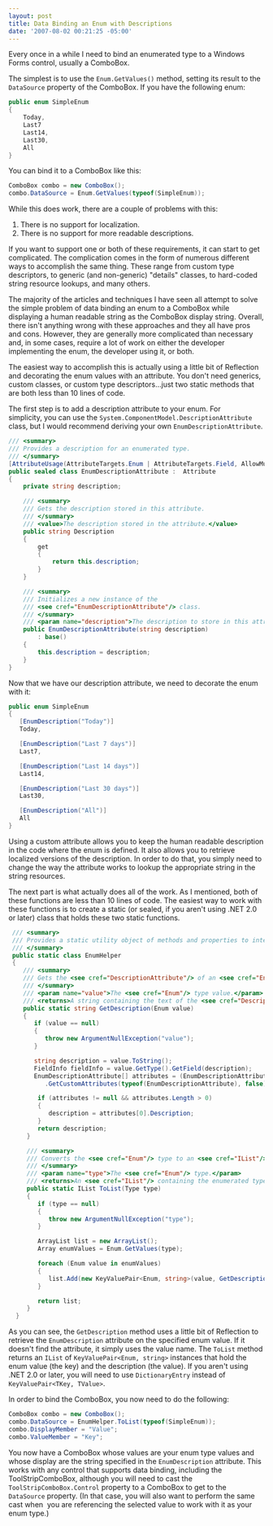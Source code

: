 ```yaml
---
layout: post
title: Data Binding an Enum with Descriptions
date: '2007-08-02 00:21:25 -05:00'
---
```


Every once in a while I need to bind an enumerated type to a Windows Forms control, usually a ComboBox. 

The simplest is to use the `Enum.GetValues()` method, setting its result to the `DataSource` property of the ComboBox. If you have the following enum:

```csharp
public enum SimpleEnum
{
    Today,
    Last7
    Last14,
    Last30,
    All
}
```

You can bind it to a ComboBox like this:

```csharp
ComboBox combo = new ComboBox();
combo.DataSource = Enum.GetValues(typeof(SimpleEnum));
```

While this does work, there are a couple of problems with this:

1.  There is no support for localization. 
2.  There is no support for more readable descriptions.

If you want to support one or both of these requirements, it can start to get complicated. The complication comes in the form of numerous different ways to accomplish the same thing. These range from custom type descriptors, to generic (and non-generic) "details" classes, to hard-coded string resource lookups, and many others.

The majority of the articles and techniques I have seen all attempt to solve the simple problem of data binding an enum to a ComboBox while displaying a human readable string as the ComboBox display string. Overall, there isn't anything wrong with these approaches and they all have pros and cons. However, they are generally more complicated than necessary and, in some cases, require a lot of work on either the developer implementing the enum, the developer using it, or both.

The easiest way to accomplish this is actually using a little bit of Reflection and decorating the enum values with an attribute. You don't need generics, custom classes, or custom type descriptors...just two static methods that are both less than 10 lines of code.

The first step is to add a description attribute to your enum. For simplicity, you can use the `System.ComponentModel.DescriptionAttribute` class, but I would recommend deriving your own `EnumDescriptionAttribute`.

```csharp
/// <summary>
/// Provides a description for an enumerated type.
/// </summary>
[AttributeUsage(AttributeTargets.Enum | AttributeTargets.Field, AllowMultiple = false)]
public sealed class EnumDescriptionAttribute :  Attribute
{
    private string description;

    /// <summary>
    /// Gets the description stored in this attribute.
    /// </summary>
    /// <value>The description stored in the attribute.</value>
    public string Description
    {
        get
        {
            return this.description;
        }
    }

    /// <summary>
    /// Initializes a new instance of the 
    /// <see cref="EnumDescriptionAttribute"/> class.
    /// </summary>
    /// <param name="description">The description to store in this attribute.</param>
    public EnumDescriptionAttribute(string description)
        : base()
    {
        this.description = description;
    }
}
```

Now that we have our description attribute, we need to decorate the enum with it:

```csharp
public enum SimpleEnum
{
   [EnumDescription("Today")]
   Today,

   [EnumDescription("Last 7 days")]
   Last7,

   [EnumDescription("Last 14 days")]
   Last14,

   [EnumDescription("Last 30 days")]
   Last30,

   [EnumDescription("All")]
   All
}
```

Using a custom attribute allows you to keep the human readable description in the code where the enum is defined. It also allows you to retrieve localized versions of the description. In order to do that, you simply need to change the way the attribute works to lookup the appropriate string in the string resources.

The next part is what actually does all of the work. As I mentioned, both of these functions are less than 10 lines of code. The easiest way to work with these functions is to create a static (or sealed, if you aren't using .NET 2.0 or later) class that holds these two static functions.

```csharp
 /// <summary>
 /// Provides a static utility object of methods and properties to interact with enumerated types. 
 /// </summary>
 public static class EnumHelper
 {
    /// <summary>
    /// Gets the <see cref="DescriptionAttribute"/> of an <see cref="Enum"/> type value.
    /// </summary>
    /// <param name="value">The <see cref="Enum"/> type value.</param>
    /// <returns>A string containing the text of the <see cref="DescriptionAttribute"/>.</returns>
    public static string GetDescription(Enum value)
    {
       if (value == null)
       {
          throw new ArgumentNullException("value");
       }

       string description = value.ToString();
       FieldInfo fieldInfo = value.GetType().GetField(description);
       EnumDescriptionAttribute[] attributes = (EnumDescriptionAttribute[])fieldInfo
          .GetCustomAttributes(typeof(EnumDescriptionAttribute), false);

        if (attributes != null && attributes.Length > 0)
        {
           description = attributes[0].Description;
        }
        return description;
     }

     /// <summary>
     /// Converts the <see cref="Enum"/> type to an <see cref="IList"/> compatible object.
     /// </summary>
     /// <param name="type">The <see cref="Enum"/> type.</param>
     /// <returns>An <see cref="IList"/> containing the enumerated type value and description.</returns>
     public static IList ToList(Type type)
     {
        if (type == null)
        {
           throw new ArgumentNullException("type");
        }

        ArrayList list = new ArrayList();
        Array enumValues = Enum.GetValues(type);

        foreach (Enum value in enumValues)
        {
           list.Add(new KeyValuePair<Enum, string>(value, GetDescription(value)));
        }

        return list;
     }
  }
```
As you can see, the `GetDescription` method uses a little bit of Reflection to retrieve the `EnumDescription` attribute on the specified enum value. If it doesn't find the attribute, it simply uses the value name. The `ToList` method returns an `IList` of `KeyValuePair<Enum, string>` instances that hold the enum value (the key) and the description (the value). If you aren't using .NET 2.0 or later, you will need to use `DictionaryEntry` instead of `KeyValuePair<TKey, TValue>`.

In order to bind the ComboBox, you now need to do the following:

```csharp
ComboBox combo = new ComboBox();
combo.DataSource = EnumHelper.ToList(typeof(SimpleEnum));
combo.DisplayMember = "Value";
combo.ValueMember = "Key";
```

You now have a ComboBox whose values are your enum type values and whose display are the string specified in the `EnumDescription` attribute. This works with any control that supports data binding, including the ToolStripComboBox, although you will need to cast the `ToolStripComboBox.Control` property to a ComboBox to get to the `DataSource` property. (In that case, you will also want to perform the same cast when  you are referencing the selected value to work with it as your enum type.)
